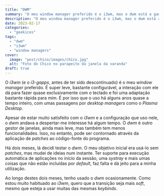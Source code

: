 ```yaml
---
title: "DWM"
summary: "O meu window manager preferido é o i3wm, mas o dwm está a ganhar terreno."
description: "O meu window manager preferido é o i3wm, mas o dwm está a ganhar terreno."
date: 2023-02-17
categories:
  - "geekices"
tags:
  - "dwm"
  - "i3wm"
  - "window managers"
cover:
  image: "post/chico/images/chico.jpg"
  alt: "Foto do Chico no parapeito da janela da varanda"
draft: true
---
```


O _i3wm_ (e o _i3-gapps_, antes de ter sido descontinuado) é o meu _window manager_ preferido. É super leve, bastante configurável, a interação com ele dá para fazer quase exclusivamente com o teclado e foi uma adaptação bastante rápida para mim. É por isso que o uso há alguns anos quase a tempo inteiro, com umas passagens por _desktop managers_ como o *Plasma Desktop*.

Apesar de estar muito satisfeito com o _i3wm_ e a configuração que uso nele, o _dwm_ andava a despertar-me interesse há algum tempo. O _dwm_ é outro gestor de janelas, ainda mais leve, mas também tem menos funcionalidades. Isso, no entanto, pode ser contornado através da aplicação de _patches_ ao código-fonte do programa.

Há dois meses, lá decidi testar o _dwm_. O meu objetivo inicial era usá-lo sem _patches_, mas mudei de ideias num instante. Ter suporte para execução automática de aplicações no início da sessão, uma _systray_ e mais umas coisas que não estão incluídas por _default_, faz falta e dá jeito para a minha utilização.

Ao longo destes dois meses, tenho usado o _dwm_ ocasionamente. Como estou muito habituado ao _i3wm_, quero que a transição seja mais _soft_, mesmo que esteja a usar muitas das mesmas _keybinds_.
